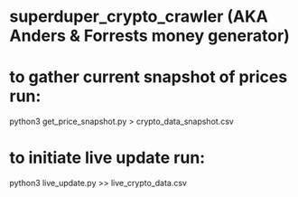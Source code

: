 # superduper_crypto_crawler (AKA Anders & Forrests money generator)

# to gather current snapshot of prices run:
python3 get_price_snapshot.py > crypto_data_snapshot.csv


# to initiate live update run:
python3 live_update.py >> live_crypto_data.csv
